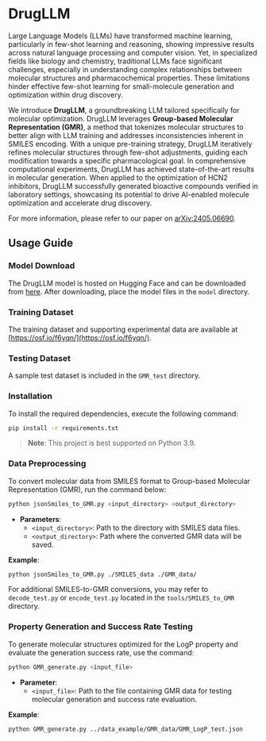 # DrugLLM

Large Language Models (LLMs) have transformed machine learning, particularly in few-shot learning and reasoning, showing impressive results across natural language processing and computer vision. Yet, in specialized fields like biology and chemistry, traditional LLMs face significant challenges, especially in understanding complex relationships between molecular structures and pharmacochemical properties. These limitations hinder effective few-shot learning for small-molecule generation and optimization within drug discovery.

We introduce **DrugLLM**, a groundbreaking LLM tailored specifically for molecular optimization. DrugLLM leverages **Group-based Molecular Representation (GMR)**, a method that tokenizes molecular structures to better align with LLM training and addresses inconsistencies inherent in SMILES encoding. With a unique pre-training strategy, DrugLLM iteratively refines molecular structures through few-shot adjustments, guiding each modification towards a specific pharmacological goal. In comprehensive computational experiments, DrugLLM has achieved state-of-the-art results in molecular generation. When applied to the optimization of HCN2 inhibitors, DrugLLM successfully generated bioactive compounds verified in laboratory settings, showcasing its potential to drive AI-enabled molecule optimization and accelerate drug discovery.

For more information, please refer to our paper on [arXiv:2405.06690](https://arxiv.org/abs/2405.06690).

## Usage Guide

### Model Download
The DrugLLM model is hosted on Hugging Face and can be downloaded from [here](https://huggingface.co/ziyanglichuan/DrugLLM). After downloading, place the model files in the `model` directory.

### Training Dataset
The training dataset and supporting experimental data are available at [https://osf.io/f6yqn/](https://osf.io/f6yqn/).

### Testing Dataset
A sample test dataset is included in the `GMR_test` directory.

### Installation
To install the required dependencies, execute the following command:

```bash
pip install -r requirements.txt
```

> **Note**: This project is best supported on Python 3.9.

### Data Preprocessing
To convert molecular data from SMILES format to Group-based Molecular Representation (GMR), run the command below:

```bash
python jsonSmiles_to_GMR.py <input_directory> <output_directory>
```

- **Parameters**:
  - `<input_directory>`: Path to the directory with SMILES data files.
  - `<output_directory>`: Path where the converted GMR data will be saved.

**Example**:
```bash
python jsonSmiles_to_GMR.py ./SMILES_data ./GMR_data/
```

For additional SMILES-to-GMR conversions, you may refer to `decode_test.py` or `encode_test.py` located in the `tools/SMILES_to_GMR` directory.

### Property Generation and Success Rate Testing
To generate molecular structures optimized for the LogP property and evaluate the generation success rate, use the command:

```bash
python GMR_generate.py <input_file>
```

- **Parameter**:
  - `<input_file>`: Path to the file containing GMR data for testing molecular generation and success rate evaluation.

**Example**:
```bash
python GMR_generate.py ../data_example/GMR_data/GMR_LogP_test.json
```
